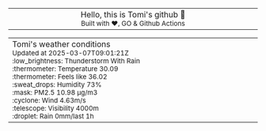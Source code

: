
<div align="center">
<table>
<tbody>
<td align="center">
<img width="2000" height="0"><br>
Hello, this is Tomi's github 👋<br>
<sup>Built with ❤️, GO & Github Actions</sup><br>
<img width="2000" height="0">
</td>
</tbody>
</table>
</div>
<table>
<tbody>
<td align="left">
<img width="2000" height="0"><br>
Tomi's weather conditions<br>
<sup>Updated at 2025-03-07T09:01:21Z</sup><br>
<sup>:low_brightness: Thunderstorm With Rain</sup><br>
<sup>:thermometer: Temperature 30.09 </sup><br>
<sup>:thermometer: Feels like 36.02</sup><br>
<sup>:sweat_drops: Humidity 73%</sup><br>
<sup>:mask: PM2.5 10.98 μg/m3</sup><br>
<sup>:cyclone: Wind 4.63m/s </sup><br>
<sup>:telescope: Visibility 4000m </sup><br>
<sup>:droplet: Rain 0mm/last 1h </sup><br>
<img width="2000" height="0">
</td>
<td align="left">
<img width="2000" height="0"><br>
<br>
<img width="2000" height="0">
</td>
</tbody>
</table>
</div>
    